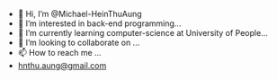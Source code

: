 - 👋 Hi, I’m @Michael-HeinThuAung
- 👀 I’m interested in back-end programming...
- 🌱 I’m currently learning computer-science at University of People...
- 💞️ I’m looking to collaborate on ...
- 📫 How to reach me ...
- hnthu.aung@gmail.com

<!---
MichaelHeinThuAung/MichaelHeinThuAung is a ✨ special ✨ repository because its `README.md` (this file) appears on your GitHub profile.
You can click the Preview link to take a look at your changes.
--->
